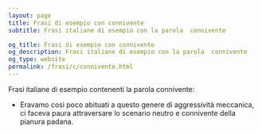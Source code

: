 ```yaml
---
layout: page
title: Frasi di esempio con connivente 
subtitle: Frasi italiane di esempio con la parola  connivente

og_title: Frasi di esempio con connivente 
og_description: Frasi italiane di esempio con la parola  connivente
og_type: website
permalink: /frasi/c/connivente.html
---
```


Frasi italiane di esempio contenenti la parola connivente:


- Eravamo così poco abituati a questo genere di aggressività meccanica, ci faceva paura attraversare lo scenario neutro e connivente della pianura padana.
